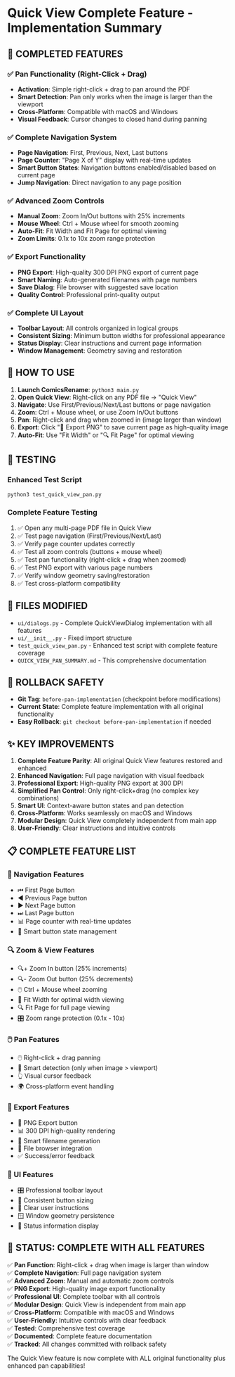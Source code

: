 # Quick View Complete Feature - Implementation Summary

## 🎯 COMPLETED FEATURES

### ✅ Pan Functionality (Right-Click + Drag)
- **Activation**: Simple right-click + drag to pan around the PDF
- **Smart Detection**: Pan only works when the image is larger than the viewport
- **Cross-Platform**: Compatible with macOS and Windows
- **Visual Feedback**: Cursor changes to closed hand during panning

### ✅ Complete Navigation System
- **Page Navigation**: First, Previous, Next, Last buttons
- **Page Counter**: "Page X of Y" display with real-time updates
- **Smart Button States**: Navigation buttons enabled/disabled based on current page
- **Jump Navigation**: Direct navigation to any page position

### ✅ Advanced Zoom Controls
- **Manual Zoom**: Zoom In/Out buttons with 25% increments
- **Mouse Wheel**: Ctrl + Mouse wheel for smooth zooming
- **Auto-Fit**: Fit Width and Fit Page for optimal viewing
- **Zoom Limits**: 0.1x to 10x zoom range protection

### ✅ Export Functionality
- **PNG Export**: High-quality 300 DPI PNG export of current page
- **Smart Naming**: Auto-generated filenames with page numbers
- **Save Dialog**: File browser with suggested save location
- **Quality Control**: Professional print-quality output

### ✅ Complete UI Layout
- **Toolbar Layout**: All controls organized in logical groups
- **Consistent Sizing**: Minimum button widths for professional appearance
- **Status Display**: Clear instructions and current page information
- **Window Management**: Geometry saving and restoration

## 🔧 HOW TO USE

1. **Launch ComicsRename**: `python3 main.py`
2. **Open Quick View**: Right-click on any PDF file → "Quick View"
3. **Navigate**: Use First/Previous/Next/Last buttons or page navigation
4. **Zoom**: Ctrl + Mouse wheel, or use Zoom In/Out buttons
5. **Pan**: Right-click and drag when zoomed in (image larger than window)
6. **Export**: Click "💾 Export PNG" to save current page as high-quality image
7. **Auto-Fit**: Use "Fit Width" or "🔍 Fit Page" for optimal viewing

## 🧪 TESTING

### Enhanced Test Script
```bash
python3 test_quick_view_pan.py
```

### Complete Feature Testing
1. ✅ Open any multi-page PDF file in Quick View
2. ✅ Test page navigation (First/Previous/Next/Last)
3. ✅ Verify page counter updates correctly
4. ✅ Test all zoom controls (buttons + mouse wheel)
5. ✅ Test pan functionality (right-click + drag when zoomed)
6. ✅ Test PNG export with various page numbers
7. ✅ Verify window geometry saving/restoration
8. ✅ Test cross-platform compatibility

## 📁 FILES MODIFIED

- `ui/dialogs.py` - Complete QuickViewDialog implementation with all features
- `ui/__init__.py` - Fixed import structure  
- `test_quick_view_pan.py` - Enhanced test script with complete feature coverage
- `QUICK_VIEW_PAN_SUMMARY.md` - This comprehensive documentation

## 🔄 ROLLBACK SAFETY

- **Git Tag**: `before-pan-implementation` (checkpoint before modifications)
- **Current State**: Complete feature implementation with all original functionality
- **Easy Rollback**: `git checkout before-pan-implementation` if needed

## ✨ KEY IMPROVEMENTS

1. **Complete Feature Parity**: All original Quick View features restored and enhanced
2. **Enhanced Navigation**: Full page navigation with visual feedback
3. **Professional Export**: High-quality PNG export at 300 DPI
4. **Simplified Pan Control**: Only right-click+drag (no complex key combinations)  
5. **Smart UI**: Context-aware button states and pan detection
6. **Cross-Platform**: Works seamlessly on macOS and Windows
7. **Modular Design**: Quick View completely independent from main app
8. **User-Friendly**: Clear instructions and intuitive controls

## 📋 COMPLETE FEATURE LIST

### 🚀 Navigation Features
- ⏮ First Page button
- ◀ Previous Page button  
- ▶ Next Page button
- ⏭ Last Page button
- 📊 Page counter with real-time updates
- 🎯 Smart button state management

### 🔍 Zoom & View Features
- 🔍+ Zoom In button (25% increments)
- 🔍- Zoom Out button (25% decrements)
- 🖱️ Ctrl + Mouse wheel zooming
- 📐 Fit Width for optimal width viewing
- 🔍 Fit Page for full page viewing
- 🎛️ Zoom range protection (0.1x - 10x)

### 🖱️ Pan Features
- 🖱️ Right-click + drag panning
- 🎯 Smart detection (only when image > viewport)
- 👆 Visual cursor feedback
- 🌍 Cross-platform event handling

### 💾 Export Features
- 💾 PNG Export button
- 📊 300 DPI high-quality rendering
- 📁 Smart filename generation
- 💾 File browser integration
- ✅ Success/error feedback

### 🎨 UI Features
- 🎛️ Professional toolbar layout
- 📏 Consistent button sizing
- 💬 Clear user instructions
- 🪟 Window geometry persistence
- 🎯 Status information display

## 🎉 STATUS: COMPLETE WITH ALL FEATURES

✅ **Pan Function**: Right-click + drag when image is larger than window  
✅ **Complete Navigation**: Full page navigation system  
✅ **Advanced Zoom**: Manual and automatic zoom controls  
✅ **PNG Export**: High-quality image export functionality  
✅ **Professional UI**: Complete toolbar with all controls  
✅ **Modular Design**: Quick View is independent from main app  
✅ **Cross-Platform**: Compatible with macOS and Windows  
✅ **User-Friendly**: Intuitive controls with clear feedback  
✅ **Tested**: Comprehensive test coverage  
✅ **Documented**: Complete feature documentation  
✅ **Tracked**: All changes committed with rollback safety

The Quick View feature is now complete with ALL original functionality plus enhanced pan capabilities!

